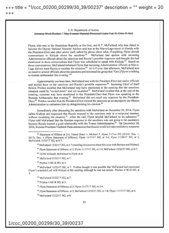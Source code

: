 +++
title = "1/ccc_00200_00299/30_39/00237"
description = ""
weight = 20
+++

<table style="border:2px solid black;max-width:800px;max-height:800px;" 
><tr><td>
<img class="center-fit-jpg"
src="/jpg_/jpg_mueller_report_searchable_237.jpg">
1/ccc_00200_00299/30_39/00237
</img></td></tr></table>

